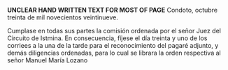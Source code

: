 **UNCLEAR HAND WRITTEN TEXT FOR MOST OF PAGE**
Condoto, octubre treinta de mil novecientos veintinueve.

Cumplase en todas sus partes la comisión ordenada por el señor Juez del Circuito de Istmina. En consecuencia, fíjese el día treinta y uno de los corriees a la una de la tarde para el reconocimiento del pagaré adjunto, y demás diligencias ordenadas, para lo cual se librara la orden respectiva al señor Manuel María Lozano
